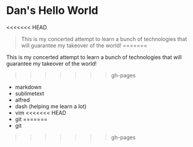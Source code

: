 

# Dan's Hello World #
<<<<<<< HEAD
> This is my concerted attempt to learn a bunch of technologies that will
> guarantee my takeover of the world!
=======

This is my concerted attempt to learn a bunch of technologies that will
guarantee my takeover of the world!
>>>>>>> gh-pages

- markdown
- sublimetext
- alfred
- dash (helping me learn a lot)
- vim
<<<<<<< HEAD
- git
=======
- git





>>>>>>> gh-pages
